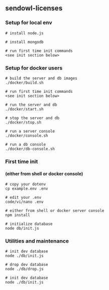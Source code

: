## sendowl-licenses

### Setup for local env
```
# install node.js

# install mongodb

# run first time init commands
<see init section below>
```

### Setup for docker users

```
# build the server and db images
./docker/build.sh

# run first time init commands
<see init section below>

# run the server and db
./docker/start.sh

# stop the server and db
./docker/stop.sh

# run a server console
./docker/console.sh

# run a db console
./docker/db-console.sh
```

### First time init
#### (either from shell or docker console)
```
# copy your dotenv
cp example.env .env

# edit your .env
code/vi/nano .env

# either from shell or docker server console
npm install

# initialize database
node db/init.js
```

### Utilities and maintenance

```
# init dev database
node ./db/init.js

# drop dev database
node ./db/drop.js

# init dev database
node ./db/init.js
```